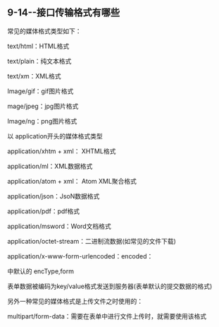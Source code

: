 ## 9-14--接口传输格式有哪些

常见的媒体格式类型如下：

text/html：HTML格式

text/plain：纯文本格式

text/xm：XML格式

Image/gif：gif图片格式

mage/jpeg：jpg图片格式

Image/ng：png图片格式

以 application开头的媒体格式类型

application/xhtm + xml： XHTML格式

application/ml：XML数据格式

application/atom + xml： Atom XML聚合格式

application/json：JsoN数据格式

application/pdf：pdf格式

application/msword：Word文档格式

application/octet-stream：二进制流数据(如常见的文件下载)

application/x-www-form-urlencoded：encoded：<form encType=””>中默认的 encType,form

表单数据被编码为key/value格式发送到服务器(表单默认的提交数据的格式)

另外一种常见的媒体格式是上传文件之时使用的：

multipart/form-data：需要在表单中进行文件上传时，就需要使用该格式
